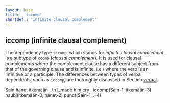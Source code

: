 ```yaml
---
layout: base
title:  'iccomp'
shortdef : 'infinite clausal complement'
---
```


## iccomp (infinite clausal complement) <a name="sec-iccomp"></a>

The dependency type `iccomp`, which stands for *infinite clausal complement*, is a subtype of `ccomp` (*clausal complement*). It is used for clausal complements where the complement clause has a different subject from that of the governing clause and is infinite, i.e.\ where the verb is an infinitive or a participle. The differences between types of verbal dependents, such as `iccomp`, are thoroughly discussed in Section [verbal](#sec-verbal).


<!-- fname:iccomp.pdf -->
<div class="sd-parse">
Sain hänet itkemään . \n I_made him cry .
iccomp(Sain-1, itkemään-3)
nsubj(itkemään-3, hänet-2)
punct(Sain-1, .-4)
</div>


